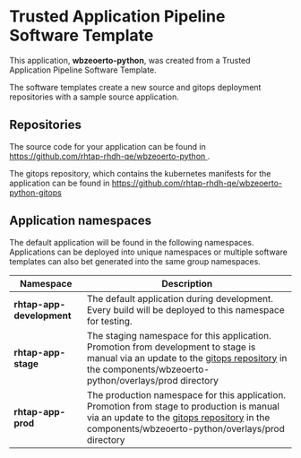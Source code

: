 # Trusted Application Pipeline Software Template

This application, **wbzeoerto-python**, was created from a Trusted Application Pipeline Software Template.

The software templates create a new source and gitops deployment repositories with a sample source application. 

## Repositories

The source code for your application can be found in [https://github.com/rhtap-rhdh-qe/wbzeoerto-python ](https://github.com/rhtap-rhdh-qe/wbzeoerto-python ).
 
The gitops repository, which contains the kubernetes manifests for the application can be found in 
[https://github.com/rhtap-rhdh-qe/wbzeoerto-python-gitops ](https://github.com/rhtap-rhdh-qe/wbzeoerto-python-gitops ) 

## Application namespaces 

The default application will be found in the following namespaces. Applications can be deployed into unique namespaces or multiple software templates can also bet generated into the same group namespaces.  

|  Namespace   |  Description   |  
| -------- | -------- |   
| **rhtap-app-development** | The default application during development. Every build will be deployed to this namespace for testing. | 
| **rhtap-app-stage** | The staging namespace for this application. Promotion from development to stage is manual via an update to the [gitops repository](https://github.com/rhtap-rhdh-qe/wbzeoerto-python-gitops ) in the components/wbzeoerto-python/overlays/prod directory |  
| **rhtap-app-prod** | The production namespace for this application. Promotion from stage to production is manual via an update to the [gitops repository](https://github.com/rhtap-rhdh-qe/wbzeoerto-python-gitops ) in the components/wbzeoerto-python/overlays/prod directory | 